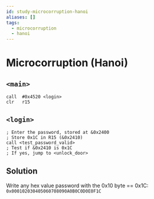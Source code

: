 ```yaml
---
id: study-microcorruption-hanoi
aliases: []
tags:
  - microcorruption
  - hanoi
---
```


# Microcorruption (Hanoi)

## `<main>`

```assembly
call  #0x4520 <login>
clr   r15
```

## `<login>`

```assembly
; Enter the password, stored at &0x2400
; Store 0x1C in R15 (&0x2410)
call <test_password_valid>
; Test if &0x2410 is 0x1C
; If yes, jump to <unlock_door>
```

## Solution

Write any hex value password with the 0x10 byte == 0x1C: `0x000102030405060708090A0B0C0D0E0F1C`
